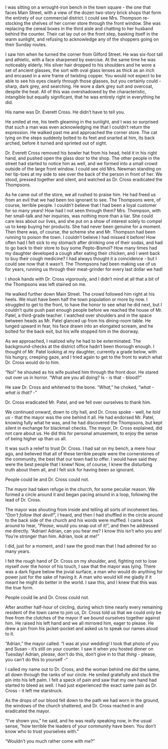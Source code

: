 I was sitting on a wrought-iron bench in the town square - the one that faces Main Street, with a view of the dozen two-story brick shops that form the entirety of our commercial district. I could see Mrs. Thompson re-stocking the shelves of her corner store through the front window. She was replacing the cereal boxes in the third aisle and chatting to her husband behind the counter. Their cat lay out on the front step, basking itself in the warm sunlight, and refusing to acknowledge any of the shoppers going on their Sunday routes.

I saw him when he turned the corner from Gilford Street. He was six-foot tall and athletic, with a face sharpened by exercise. At the same time he was noticeably elderly. His silver hair dropped to his shoulders and he wore a set of ancient glasses, the sort with oval glass lenses as thick as an inch and encased in a wire frame of twisting copper. You would not expect to be able to see his eyes clearly through those glasses, but you certainly could - sharp, dark grey, and searching. He wore a dark grey suit and overcoat, despite the heat. All of this was overshadowed by the characteristic, intangible but equally significant, that he was entirely right in everything he did.

His name was Dr. Everett Cross. He didn’t have to tell you. 

He smiled at me, his teeth gleaming in the sunlight, and I was so surprised that such a man was even acknowledging me that I couldn’t return the expression. He walked past me and approached the corner store. The cat lying on the steps suddenly bolted to its feet and snarled at him, its back arched, before it turned and sprinted out of sight.

Dr. Everett Cross removed his bowler hat from his head, held it in his right hand, and pushed open the glass door to the shop. The other people in the street had started to notice him as well, and we formed into a small crowd outside of the large front window. I could see old Mrs. Newman standing on her tip-toes at my side to see over the back of the person in front of her. We stood, pressed together and silent, and watched as Dr. Cross eradicated the Thompsons.

As he came out of the store, we all rushed to praise him. He had freed us from an evil that we had been too ignorant to see. The Thompsons were, of course, terrible people. I couldn’t believe that I had been a loyal customer for so many years! How had I not seen through them? Mrs. Thompson, with her small-talk and her inquiries, was nothing more than a liar. She could care less about our lives, and she put on a show of interest solely to compel us to keep buying her products. She had never been genuine for a moment. Then there was, of course, the scheme she and Mr. Thompson had been running to poison the town. I couldn’t believe I had missed it before! How often had I felt sick to my stomach after drinking one of their sodas, and had to go back to their store to buy some Pepto-Bismol? How many times had my daughter developed a cough after eating their chicken, and I went back to buy their cough medicine? I had always thought it a coincidence - but I could see now that it wasn’t. The Thompsons had been making use of us for years, running us through their meat-grinder for every last dollar we had!

I shook hands with Dr. Cross vigorously, and I didn’t mind at all that a bit of the Thompsons was left stained on me.

He walked further down Main Street. The crowd followed him right at his heels. We must have been half the town population or more by now. I struggled to get to the front, to have the honor to see what he did next, but I couldn’t quite push past enough people before we reached the house of Mr. Patel, a third-grade teacher. I watched over shoulders and in the space between heads as Mr. Patel glanced up from his dining-room table. He lunged upward in fear, his face drawn into an elongated scream, and he bolted for the back exit, but his wife stopped him in the doorway.

As we approached, I realized why he had to be exterminated. The background-checks at the district office hadn’t been thorough enough. I thought of Mr. Patel looking at my daughter, currently a grade below, with his hungry, creeping gaze, and I tried again to get to the front to watch what Dr. Cross would do to him.

“No!” he shouted as his wife pushed him through the front door. He stared out over us in horror. “What are you all doing? Is - is that - blood?” 

He saw Dr. Cross and whitened to the bone. “*What*,” he choked, “*what - what is that? -*”

Dr. Cross eradicated Mr. Patel, and we fell over ourselves to thank him.

We continued onward, down to city hall, and Dr. Cross spoke - well, he *told us -* that the mayor was the one behind it all. He had endorsed Mr. Patel, knowing fully what he was, and he had discovered the Thompsons, but kept silent in exchange for blackmail checks. The mayor, Dr. Cross explained, did not care about us. He did this for personal amusement, to enjoy the sense of being higher up than us all. 

It was such a relief to trust Dr. Cross. I had sat on my bench, a mere hour ago, and believed that all of these terrible people were the cornerstones of the community, the best that our town had to offer. I would have said they were the best people that I knew! Now, of course, I knew the disturbing truth about them all, and I felt sick for having been so ignorant.

People could lie and Dr. Cross could not.

The mayor had taken refuge in the church, for some peculiar reason. We formed a circle around it and began pacing around in a loop, following the lead of Dr. Cross.

The mayor was shouting from inside and telling all sorts of incoherent lies. “*Don’t follow that devil!*”, I heard, and then I had shuffled in the circle around to the back side of the church and his words were muffled. I came back around to hear, “*Please*, would you snap out of it!”, and then he addressed me directly. “Adrian! Adrian, can you hear me? I know this isn’t who you are! You’re stronger than him. Adrian, look at me!”

I did, just for a moment, and I saw the good man that I had admired for so many years. 

I felt the rough hand of Dr. Cross on my shoulder, and, fighting not to lose myself over the honor of his touch, I saw that the mayor was lying. There was a dark figure below the jovial surface, a man who would do anything for power just for the sake of having it. A man who would kill me gladly if it meant he might do better in the world. I saw this, and I knew that this was the true form. 

People could lie and Dr. Cross could not.

After another half-hour of circling, during which time nearly every remaining resident of the town came to join us, Dr. Cross told us that we could only be free from the clutches of the mayor if we bound ourselves together against him. He raised his left hand and we all mirrored him, eager to please. He drew a pin from his jacket-pocket and asked us to speak our names aloud to it.

“Adrian,” the mayor called. “I was at your wedding! I took that photo of you and Susan - it’s still on your counter. I saw it when you hosted dinner on Tuesday! Adrian, *please*, don’t do this, don’t give in to that *thing* \- please, you can’t do this to yourself -”

I called my name out to Dr. Cross, and the woman behind me did the same, all down through the ranks of our circle. He smiled gratefully and stuck the pin into his left palm. I felt a speck of pain and saw that my own hand had started to bleed as well. I had just experienced the exact same pain as Dr. Cross - it left me starstruck. 

As the drops of our blood fell down to the path we had worn in the ground, the windows of the church shattered, and Dr. Cross reached in and eradicated the mayor.

“I’ve shown you,” he said, and he was really speaking now, in the usual sense, “how terrible the leaders of your community have been. You don’t know who to trust yourselves with.”

“Wouldn’t you much rather come with me?”